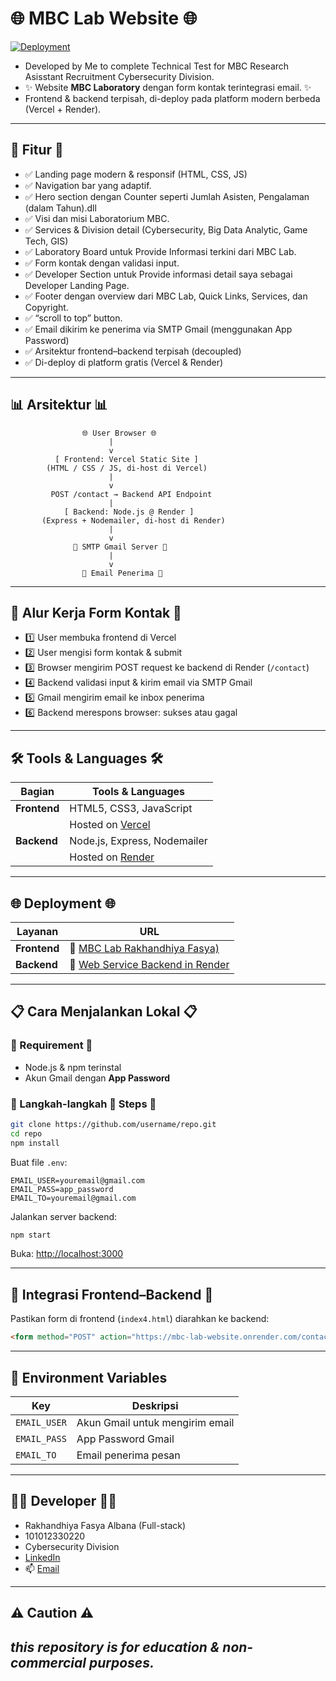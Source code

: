 # 🌐 MBC Lab Website 🌐

[![Deployment](https://img.shields.io/badge/deployed-Vercel%20%26%20Render-blue?style=flat-square)](https://mbc-lab-website.onrender.com)

* Developed by Me to complete Technical Test for MBC Research Asisstant Recruitment Cybersecurity Division.
* ✨ Website **MBC Laboratory** dengan form kontak terintegrasi email. ✨
* Frontend & backend terpisah, di-deploy pada platform modern berbeda (Vercel + Render).

---

## 🚀 Fitur 🚀
* ✅ Landing page modern & responsif (HTML, CSS, JS)
* ✅ Navigation bar yang adaptif.
* ✅ Hero section dengan Counter seperti Jumlah Asisten, Pengalaman (dalam Tahun).dll
* ✅ Visi dan misi Laboratorium MBC.
* ✅ Services & Division detail (Cybersecurity, Big Data Analytic, Game Tech, GIS)
* ✅ Laboratory Board untuk Provide Informasi terkini dari MBC Lab.
* ✅ Form kontak dengan validasi input.
* ✅ Developer Section untuk Provide informasi detail saya sebagai Developer Landing Page.
* ✅ Footer dengan overview dari MBC Lab, Quick Links, Services, dan Copyright.
* ✅ “scroll to top” button.
* ✅ Email dikirim ke penerima via SMTP Gmail (menggunakan App Password)
* ✅ Arsitektur frontend–backend terpisah (decoupled)
* ✅ Di-deploy di platform gratis (Vercel & Render)

---

## 📊 Arsitektur 📊

```
                🌐 User Browser 🌐
                      |
                      v
          [ Frontend: Vercel Static Site ]
        (HTML / CSS / JS, di-host di Vercel)
                      |
                      v
         POST /contact → Backend API Endpoint
                      |
            [ Backend: Node.js @ Render ]
       (Express + Nodemailer, di-host di Render)
                      |
                      v
              📧 SMTP Gmail Server 📧
                      |
                      v
                🎯 Email Penerima 🎯
```

---

## 🔄 Alur Kerja Form Kontak 🔄

* 1️⃣ User membuka frontend di Vercel
* 2️⃣ User mengisi form kontak & submit
* 3️⃣ Browser mengirim POST request ke backend di Render (`/contact`)
* 4️⃣ Backend validasi input & kirim email via SMTP Gmail
* 5️⃣ Gmail mengirim email ke inbox penerima
* 6️⃣ Backend merespons browser: sukses atau gagal

---

## 🛠️ Tools & Languages 🛠️

| Bagian       | Tools & Languages                      |
| ------------ | -------------------------------------- |
| **Frontend** | HTML5, CSS3, JavaScript                |
|              | Hosted on [Vercel](https://vercel.com) |
| **Backend**  | Node.js, Express, Nodemailer           |
|              | Hosted on [Render](https://render.com) |

---

## 🌐 Deployment 🌐

| Layanan      | URL                                                                             |
| ------------ | ------------------------------------------------------------------------------- |
| **Frontend** | 🔗 [MBC Lab Rakhandhiya Fasya)](https://mbc-lab-rakhan.vercel.app/)             |
| **Backend**  | 🔗 [Web Service Backend in Render](https://mbc-lab-website.onrender.com)        |

---

## 📋 Cara Menjalankan Lokal 📋

### 📄 Requirement 📄

* Node.js & npm terinstal
* Akun Gmail dengan **App Password**

### 🔧 Langkah-langkah 🔧 Steps 🔧

```bash
git clone https://github.com/username/repo.git
cd repo
npm install
```

Buat file `.env`:

```env
EMAIL_USER=youremail@gmail.com
EMAIL_PASS=app_password
EMAIL_TO=youremail@gmail.com
```

Jalankan server backend:

```bash
npm start
```

Buka: [http://localhost:3000](http://localhost:3000)

---

## 🔗 Integrasi Frontend–Backend 🔗

Pastikan form di frontend (`index4.html`) diarahkan ke backend:

```html
<form method="POST" action="https://mbc-lab-website.onrender.com/contact">
```

---

## 📧 Environment Variables

| Key          | Deskripsi                       |
| ------------ | ------------------------------- |
| `EMAIL_USER` | Akun Gmail untuk mengirim email |
| `EMAIL_PASS` | App Password Gmail              |
| `EMAIL_TO`   | Email penerima pesan            |

---

## 👨‍💻 Developer 👨‍💻
* Rakhandhiya Fasya Albana (Full-stack)
* 101012330220
* Cybersecurity Division
* [LinkedIn](https://www.linkedin.com/in/rakhandhiya/)
* 📫 [Email](mailto:rakhandhiya.7@gmail.com)

---

## ⚠ Caution ⚠

*this repository is for education & non-commercial purposes.*
---
